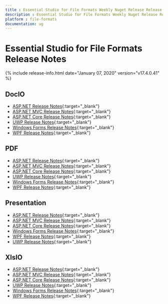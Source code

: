 ```yaml
---
title : Essential Studio for File Formats Weekly Nuget Release Release Notes  
description : Essential Studio for File Formats Weekly Nuget Release Release Notes  
platform : file-formats
documentation: ug
---
```


# Essential Studio for File Formats  Release Notes  

{% include release-info.html date="January 07, 2020" version="v17.4.0.41" %} 

## DocIO

* [ASP.NET Release Notes](/aspnet/release-notes/v17.4.0.41#docio){:target="_blank"}
* [ASP.NET MVC Release Notes](/aspnetmvc/release-notes/v17.4.0.41#docio){:target="_blank"}
* [ASP.NET Core Release Notes](/aspnet-core/release-notes/v17.4.0.41#docio){:target="_blank"}
* [UWP Release Notes](/uwp/release-notes/v17.4.0.41#docio){:target="_blank"}
* [Windows Forms Release Notes](/windowsforms/release-notes/v17.4.0.41#docio){:target="_blank"}
* [WPF Release Notes](/wpf/release-notes/v17.4.0.41#docio){:target="_blank"}


## PDF

* [ASP.NET Release Notes](/aspnet/release-notes/v17.4.0.41#pdf){:target="_blank"}
* [ASP.NET MVC Release Notes](/aspnetmvc/release-notes/v17.4.0.41#pdf){:target="_blank"}
* [ASP.NET Core Release Notes](/aspnet-core/release-notes/v17.4.0.41#pdf){:target="_blank"}
* [UWP Release Notes](/uwp/release-notes/v17.4.0.41#pdf){:target="_blank"}
* [Windows Forms Release Notes](/windowsforms/release-notes/v17.4.0.41#pdf){:target="_blank"}
* [WPF Release Notes](/wpf/release-notes/v17.4.0.41#pdf){:target="_blank"}


## Presentation

* [ASP.NET Release Notes](/aspnet/release-notes/v17.4.0.41#presentation){:target="_blank"}
* [ASP.NET MVC Release Notes](/aspnetmvc/release-notes/v17.4.0.41#presentation){:target="_blank"}
* [ASP.NET Core Release Notes](/aspnet-core/release-notes/v17.4.0.41#presentation){:target="_blank"}
* [Windows Forms Release Notes](/windowsforms/release-notes/v17.4.0.41#presentation){:target="_blank"}
* [WPF Release Notes](/wpf/release-notes/v17.4.0.41#presentation){:target="_blank"}
* [UWP Release Notes](/uwp/release-notes/v17.4.0.41#presentation){:target="_blank"}


## XlsIO

* [ASP.NET Release Notes](/aspnet/release-notes/v17.4.0.41#xlsio){:target="_blank"}
* [ASP.NET MVC Release Notes](/aspnetmvc/release-notes/v17.4.0.41#xlsio){:target="_blank"}
* [ASP.NET Core Release Notes](/aspnet-core/release-notes/v17.4.0.41#xlsio){:target="_blank"}
* [UWP Release Notes](/uwp/release-notes/v17.4.0.41#xlsio){:target="_blank"}
* [Windows Forms Release Notes](/windowsforms/release-notes/v17.4.0.41#xlsio){:target="_blank"}
* [WPF Release Notes](/wpf/release-notes/v17.4.0.41#xlsio){:target="_blank"}